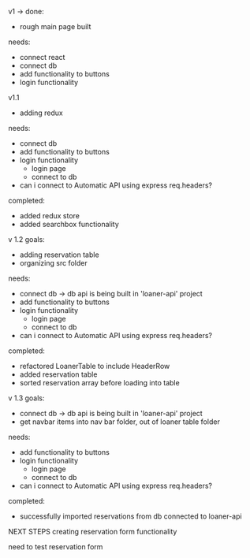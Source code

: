 v1 -> 
done: 
- rough main page built

needs: 
- connect react
- connect db
- add functionality to buttons
- login functionality

v1.1
- adding redux

needs: 
- connect db
- add functionality to buttons
- login functionality
    - login page
    - connect to db
- can i connect to Automatic API using express req.headers?

completed:
- added redux store
- added searchbox functionality

v 1.2
goals: 
- adding reservation table
- organizing src folder


needs: 
- connect db -> db api is being built in 'loaner-api' project
- add functionality to buttons
- login functionality
    - login page
    - connect to db
- can i connect to Automatic API using express req.headers?

completed:
- refactored LoanerTable to include HeaderRow
- added reservation table
- sorted reservation array before loading into table


v 1.3
goals: 
- connect db -> db api is being built in 'loaner-api' project
- get navbar items into nav bar folder, out of loaner table folder

needs: 
- add functionality to buttons
- login functionality
    - login page
    - connect to db
- can i connect to Automatic API using express req.headers?

completed: 
- successfully imported reservations from db connected to loaner-api


NEXT STEPS
creating reservation form functionality


need to test reservation form